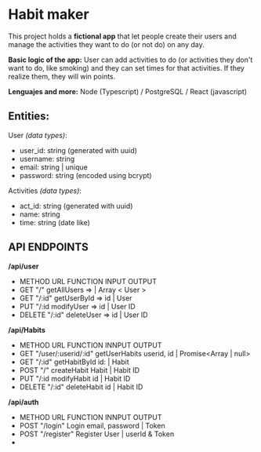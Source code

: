 # Habit maker

This project holds a **fictional app** that let people create their users and manage the activities they want to do (or not do) on any day.

**Basic logic of the app:**
User can add activities to do (or activities they don't want to do, like smoking) and they can set times for that activities. If they realize them, they will win points.

**Lenguajes and more:**
Node (Typescript) / PostgreSQL / React (javascript) 

## Entities: 

User *(data types)*:
* user_id: string (generated with uuid)
* username: string
* email: string | unique
* password: string (encoded using bcrypt)

Activities *(data types)*:
- act_id: string (generated with uuid)
- name: string
- time: string (date like)

## API ENDPOINTS

**/api/user**
* METHOD    URL       FUNCTION         INPUT    OUTPUT
* GET       "/"       getAllUsers   =>          |   Array < User > 
* GET       "/:id"    getUserById   => id       |   User
* PUT       "/:id     modifyUser    => id       |   User ID
* DELETE    "/:id"    deleteUser    => id       |   User ID 

**/api/Habits**
* METHOD    URL                     FUNCTION        INNPUT            OUTPUT
* GET       "/user/:userid/:id"     getUserHabits   userid, id      | Promise<Array<habitEntity> | null>
* GET       "/:id"                  getHabitById    id:             | Habit
* POST      "/"                     createHabit     Habit           | Habit ID
* PUT       "/:id                   modifyHabit     id              | Habit ID
* DELETE    "/:id"                  deleteHabit     id              | Habit ID

**/api/auth**
* METHOD    URL                     FUNCTION        INNPUT            OUTPUT
* POST      "/login"                Login           email, password | Token
* POST      "/register"             Register        User            | userId & Token
* 
